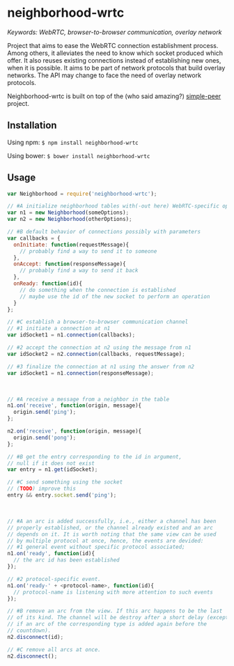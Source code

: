 # neighborhood-wrtc

<i>Keywords: WebRTC, browser-to-browser communication, overlay network</i>

Project that aims to ease the WebRTC connection establishment process. Among
others, it alleviates the need to know which socket produced which offer.  It
also reuses existing connections instead of establishing new ones, when it is
possible. It aims to be part of network protocols that build overlay networks.
The API may change to face the need of overlay network protocols.

Neighborhood-wrtc is built on top of the (who said amazing?)
[simple-peer](https://github.com/feross/simple-peer) project.

## Installation

Using npm: ```$ npm install neighborhood-wrtc```

Using bower: ```$ bower install neighborhood-wrtc```

## Usage

```js
var Neighborhood = require('neighborhood-wrtc');

// #A initialize neighborhood tables with(-out here) WebRTC-specific options
var n1 = new Neighborhood(someOptions);
var n2 = new Neighborhood(otherOptions);

// #B default behavior of connections possibly with parameters
var callbacks = {
  onInitiate: function(requestMessage){
    // probably find a way to send it to someone
  },
  onAccept: function(responseMessage){
    // probably find a way to send it back
  },
  onReady: function(id){
    // do something when the connection is established
    // maybe use the id of the new socket to perform an operation
  }
};

// #C establish a browser-to-browser communication channel
// #1 initiate a connection at n1
var idSocket1 = n1.connection(callbacks);

// #2 accept the connection at n2 using the message from n1
var idSocket2 = n2.connection(callbacks, requestMessage);

// #3 finalize the connection at n1 using the answer from n2
var idSocket1 = n1.connection(responseMessage);
```

<br />

```js
// #A receive a message from a neighbor in the table
n1.on('receive', function(origin, message){
  origin.send('ping');
};

n2.on('receive', function(origin, message){
  origin.send('pong');
};

// #B get the entry corresponding to the id in argument,
// null if it does not exist
var entry = n1.get(idSocket);

// #C send something using the socket
// (TODO) improve this
entry && entry.socket.send('ping');
```

<br />

```js
// #A an arc is added successfully, i.e., either a channel has been
// properly established, or the channel already existed and an arc
// depends on it. It is worth noting that the same view can be used
// by multiple protocol at once, hence, the events are devided:
// #1 general event without specific protocol associated;
n1.on('ready', function(id){
  // the arc id has been established
});

// #2 protocol-specific event.
n1.on('ready-' + <protocol-name>, function(id){
  // protocol-name is listening with more attention to such events
});

// #B remove an arc from the view. If this arc happens to be the last
// of its kind. The channel will be destroy after a short delay (except
// if an arc of the corresponding type is added again before the
// countdown).
n2.disconnect(id);

// #C remove all arcs at once.
n2.disconnect();
```
